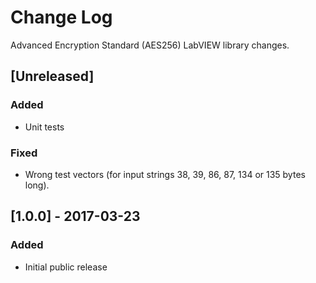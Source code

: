 # Change Log
Advanced Encryption Standard (AES256) LabVIEW library changes.

## [Unreleased]
### Added
- Unit tests

### Fixed
- Wrong test vectors (for input strings 38, 39, 86, 87, 134 or 135 bytes long).


## [1.0.0] - 2017-03-23
### Added
- Initial public release